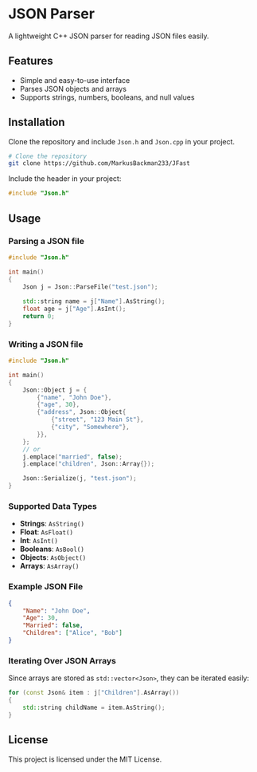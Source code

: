 # JSON Parser

A lightweight C++ JSON parser for reading JSON files easily.

## Features

- Simple and easy-to-use interface
- Parses JSON objects and arrays
- Supports strings, numbers, booleans, and null values

## Installation

Clone the repository and include `Json.h` and `Json.cpp` in your project.

```sh
# Clone the repository
git clone https://github.com/MarkusBackman233/JFast
```

Include the header in your project:

```cpp
#include "Json.h"
```

## Usage

### Parsing a JSON file

```cpp
#include "Json.h"

int main()
{
    Json j = Json::ParseFile("test.json");
    
    std::string name = j["Name"].AsString();
    float age = j["Age"].AsInt();
    return 0;
}
```

### Writing a JSON file

```cpp
#include "Json.h"

int main()
{
    Json::Object j = {
        {"name", "John Doe"},
        {"age", 30},
        {"address", Json::Object{
            {"street", "123 Main St"},
            {"city", "Somewhere"},
        }},
    };
    // or
    j.emplace("married", false);
    j.emplace("children", Json::Array{});

    Json::Serialize(j, "test.json");
}
```

### Supported Data Types

- **Strings**: `AsString()`
- **Float**: `AsFloat()`
- **Int**: `AsInt()`
- **Booleans**: `AsBool()`
- **Objects**: `AsObject()`
- **Arrays**: `AsArray()`

### Example JSON File

```json
{
    "Name": "John Doe",
    "Age": 30,
    "Married": false,
    "Children": ["Alice", "Bob"]
}
```


### Iterating Over JSON Arrays
Since arrays are stored as `std::vector<Json>`, they can be iterated easily:

```cpp
for (const Json& item : j["Children"].AsArray())
{
    std::string childName = item.AsString();
}
```

## License

This project is licensed under the MIT License.

